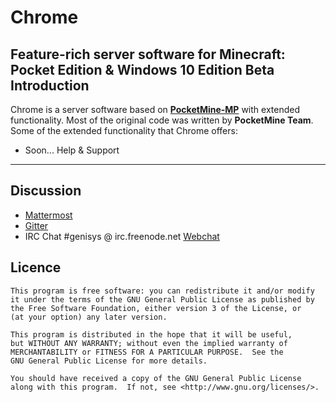 Chrome
===================

__Feature-rich server software for Minecraft: Pocket Edition & Windows 10 Edition Beta__
Introduction
-------------
Chrome is a server software based on **[PocketMine-MP](https://github.com/pmmp/PocketMine-MP)** with extended functionality. Most of the original code was written by **PocketMine Team**.<br>
Some of the extended functionality that Chrome offers:

* Soon...
Help & Support
-------------
Discussion
-------------
* [Mattermost](https://mattermost.itxtech.org/itxtechnologies/channels/genisys)
* [Gitter](https://gitter.im/iTXTech/Genisys?utm_source=badge&utm_medium=badge&utm_campaign=pr-badge&utm_content=badge)
* IRC Chat #genisys @ irc.freenode.net [Webchat](http://webchat.freenode.net/?channels=#genisys)

Licence
-------------
	This program is free software: you can redistribute it and/or modify
	it under the terms of the GNU General Public License as published by
	the Free Software Foundation, either version 3 of the License, or
	(at your option) any later version.

	This program is distributed in the hope that it will be useful,
	but WITHOUT ANY WARRANTY; without even the implied warranty of
	MERCHANTABILITY or FITNESS FOR A PARTICULAR PURPOSE.  See the
	GNU General Public License for more details.

	You should have received a copy of the GNU General Public License
	along with this program.  If not, see <http://www.gnu.org/licenses/>.

